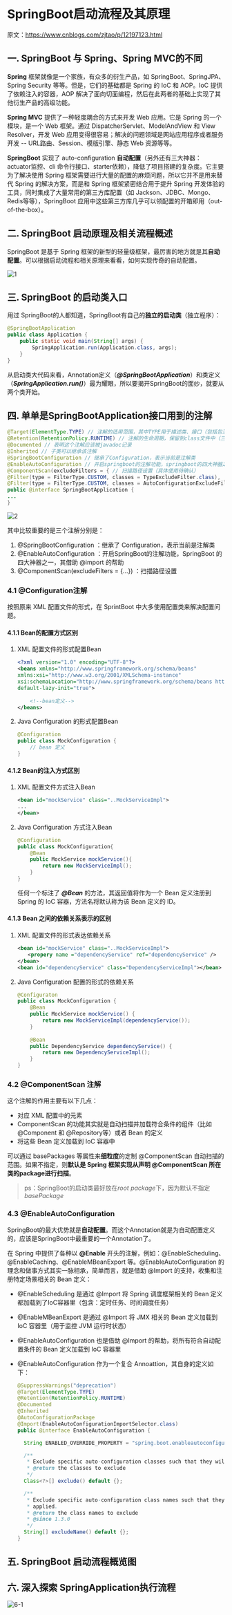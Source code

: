 # SpringBoot启动流程及其原理

原文：https://www.cnblogs.com/zjtao/p/12197123.html



## 一. SpringBoot 与 Spring、Spring MVC的不同

**Spring** 框架就像是一个家族，有众多的衍生产品，如 SpringBoot、SpringJPA、Spring Security 等等。但是，它们的基础都是 Spring 的 IoC 和 AOP。IoC 提供了依赖注入的容器，AOP 解决了面向切面编程，然后在此两者的基础上实现了其他衍生产品的高级功能。

**Spring MVC** 提供了一种轻度耦合的方式来开发 Web 应用。它是 Spring 的一个模块，是一个 Web 框架。通过 DispatcherServlet、ModelAndView 和 View Resolver，开发 Web 应用变得很容易；解决的问题领域是网站应用程序或者服务开发 -- URL路由、Session、模版引擎、静态 Web 资源等等。

**SpringBoot** 实现了 auto-configuration **自动配置**（另外还有三大神器：actuator监控、cli 命令行接口、starter依赖），降低了项目搭建的复杂度。它主要为了解决使用 Spring 框架需要进行大量的配置的麻烦问题，所以它并不是用来替代 Spring 的解决方案，而是和 Spring 框架紧密结合用于提升 Spring 开发体验的工具，同时集成了大量常用的第三方库配置（如 Jackson、JDBC、Mongo、Redis等等），SpringBoot 应用中这些第三方库几乎可以领配置的开箱即用（out-of-the-box）。

## 二. SpringBoot 启动原理及相关流程概述

SpringBoot 是基于 Spring 框架的新型的轻量级框架，最厉害的地方就是其**自动配置**。可以根据启动流程和相关原理来看看，如何实现传奇的自动配置。

![1](./images/SpringBoot_Initial_progress/1.png)

## 三. SpringBoot 的启动类入口

用过 SpringBoot的人都知道，SpringBoot有自己的**独立的启动类**（独立程序）：

```java
@SpringBootApplication
public class Application {
    public static void main(String[] args) {
        SpringApplication.run(Application.class, args);
    }
}
```

从启动类大代码来看，Annotation定义（***@SpringBootApplication***）和类定义（***SpringApplication.run()***）最为耀眼，所以要揭开SpringBoot的面纱，就要从两个类开始。

## 四. 单单是SpringBootApplication接口用到的注解

```java
@Target(ElementType.TYPE) // 注解的适用范围，其中TYPE用于描述类、接口（包括包注解类型）或enum声明
@Retention(RetentionPolicy.RUNTIME) // 注解的生命周期，保留到class文件中（三个生命周期）
@Documented // 表明这个注解应该被javadoc记录
@Inherited // 子类可以继承该注解
@SpringBootConfiguration // 继承了Configuration，表示当前是注解类
@EnableAutoConfiguration // 开启springboot的注解功能，springboot的四大神器之一，其借助@import的帮助
@ComponentScan(excludeFilters = { // 扫描路径设置（具体使用待确认）
@Filter(type = FilterType.CUSTOM, classes = TypeExcludeFilter.class),
@Filter(type = FilterType.CUSTOM, classes = AutoConfigurationExcludeFilter.class) })
public @interface SpringBootApplication {
...
}
```

![2](./images/SpringBoot_Initial_progress/2.png)

其中比较重要的是三个注解分别是：

1. @SpringBootConfiguration ：继承了 Configuration，表示当前是注解类
2. @EnableAutoConfiguration ：开启SpringBoot的注解功能，SpringBoot 的四大神器之一，其借助 @import 的帮助
3. @ComponentScan(excludeFilters = {...}) ：扫描路径设置

### 4.1 @Configuration注解

按照原来 XML 配置文件的形式，在 SprintBoot 中大多使用配置类来解决配置问题。

#### 4.1.1 Bean的配置方式区别

1. XML 配置文件的形式配置Bean

   ```xml
   <?xml version="1.0" encoding="UTF-8"?>
   <beans xmlns="http://www.springframework.org/schema/beans"
   xmlns:xsi="http://www.w3.org/2001/XMLSchema-instance"
   xsi:schemaLocation="http://www.springframework.org/schema/beans http://www.springframework.org/schema/beans/spring-beans-3.0.xsd"
   default-lazy-init="true">
       
       <!--bean定义-->
   </beans>
   ```

2. Java Configuration 的形式配置Bean

   ```java
   @Configuration
   public class MockConfiguration {
       // bean 定义
   }
   ```

#### 4.1.2 Bean的注入方式区别

1. XML 配置文件方式注入Bean

   ```xml
   <bean id="mockService" class="..MockServiceImpl">
   ...
   </bean>
   ```

2. Java Configuration 方式注入Bean

   ```java
   @Configuration
   public class MockConfiguration{
       @Bean
       public MockService mockService(){
           return new MockServiceImpl();
       }
   }
   ```

   任何一个标注了 ***@Bean*** 的方法，其返回值将作为一个 Bean 定义注册到 Spring 的 IoC 容器，方法名将默认称为该 Bean 定义的 ID。

#### 4.1.3 Bean 之间的依赖关系表示的区别

1. XML 配置文件的形式表达依赖关系

   ```xml
   <bean id="mockService" class="..MockServiceImpl">
   　　<propery name ="dependencyService" ref="dependencyService" />
   </bean>
   <bean id="dependencyService" class="DependencyServiceImpl"></bean>
   ```

2. Java Configuration 配置的形式的依赖关系

   ```java
   @Configuraton
   public class MockConfiguration {
       @Bean
       public MockService mockService() {
           return new MockServiceImpl(dependencyService());
       }
       
       @Bean
       public DependencyService dependencyService() {
           return new DependencyServiceImpl();
       }
   }
   ```

### 4.2 @ComponentScan 注解

这个注解的作用主要有以下几点：

* 对应 XML 配置中的元素
* ComponentScan 的功能其实就是自动扫描并加载符合条件的组件（比如 @Component 和 @Repository等）或者 Bean 的定义
* 将这些 Bean 定义加载到 IoC 容器中

可以通过 basePackages 等属性来**细粒度**的定制 @ComponentScan 自动扫描的范围。如果不指定，则**默认是 Spring 框架实现从声明 @ComponentScan 所在类的package进行扫描**。

> ps：SpringBoot的启动类最好放在*root package*下，因为默认不指定 *basePackage*

### 4.3 @EnableAutoConfiguration

SpringBoot的最大优势就是**自动配置**。而这个Annotation就是为自动配置定义的，应该是SpringBoot中最重要的一个Annotation了。

在 Spring 中提供了各种以 **@Enable** 开头的注解，例如：@EnableScheduling、@EnableCaching、@EnableMBeanExport 等。@EnableAutoConfiguration 的理念和做事方式其实一脉相承，简单而言，就是借助 @Import 的支持，收集和注册特定场景相关的 Bean 定义：

* @EnableScheduling 是通过 @Import 将 Spring 调度框架相关的 Bean 定义都加载到了IoC容器里（包含：定时任务、时间调度任务）

* @EnableMBeanExport 是通过 @Import 将 JMX 相关的 Bean 定义加载到 IoC 容器里（用于监控 JVM 运行时状态）

* @EnableAutoConfiguration 也是借助 @Import 的帮助，将所有符合自动配置条件的 Bean 定义加载到 IoC 容器里

* @EnableAutoConfiguration 作为一个复合 Annoattion，其自身的定义如下：

  ```java
  @SuppressWarnings("deprecation")
  @Target(ElementType.TYPE)
  @Retention(RetentionPolicy.RUNTIME)
  @Documented
  @Inherited
  @AutoConfigurationPackage
  @Import(EnableAutoConfigurationImportSelector.class)
  public @interface EnableAutoConfiguration {
  
  	String ENABLED_OVERRIDE_PROPERTY = "spring.boot.enableautoconfiguration";
  
  	/**
  	 * Exclude specific auto-configuration classes such that they will never be applied.
  	 * @return the classes to exclude
  	 */
  	Class<?>[] exclude() default {};
  
  	/**
  	 * Exclude specific auto-configuration class names such that they will never be
  	 * applied.
  	 * @return the class names to exclude
  	 * @since 1.3.0
  	 */
  	String[] excludeName() default {};
  }
  ```

  



## 五. SpringBoot 启动流程概览图



## 六. 深入探索 SpringApplication执行流程

![6-1](./images/SpringBoot_Initial_progress/6-1.png)

